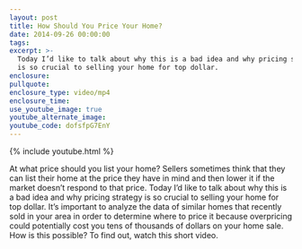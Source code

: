 ```yaml
---
layout: post
title: How Should You Price Your Home?
date: 2014-09-26 00:00:00
tags:
excerpt: >-
  Today I’d like to talk about why this is a bad idea and why pricing strategy
  is so crucial to selling your home for top dollar.
enclosure:
pullquote:
enclosure_type: video/mp4
enclosure_time:
use_youtube_image: true
youtube_alternate_image:
youtube_code: dofsfpG7EnY
---
```


{% include youtube.html %}

At what price should you list your home? Sellers sometimes think that they can list their home at the price they have in mind and then lower it if the market doesn’t respond to that price. Today I’d like to talk about why this is a bad idea and why pricing strategy is so crucial to selling your home for top dollar. It’s important to analyze the data of similar homes that recently sold in your area in order to determine where to price it because overpricing could potentially cost you tens of thousands of dollars on your home sale. How is this possible? To find out, watch this short video.

&nbsp;